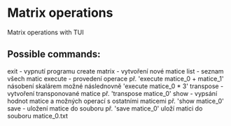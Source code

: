 # Matrix operations
Matrix operations with TUI

## Possible commands:
exit - vypnutí programu
create matrix - vytvoření nové matice
list - seznam všech matic
execute - provedení operace př. 'execute matice_0 + matice_1'
          násobení skalárem možné následnovně 'execute matice_0 * 3'
transpose - vytvoření transponované matice př. 'transpose matice_0'
show - vypsání hodnot matice a možných operací s ostatními maticemi př. 'show matice_0'
save - uložení matice do souboru př. 'save matice_0' uloží matici do souboru matice_0.txt
